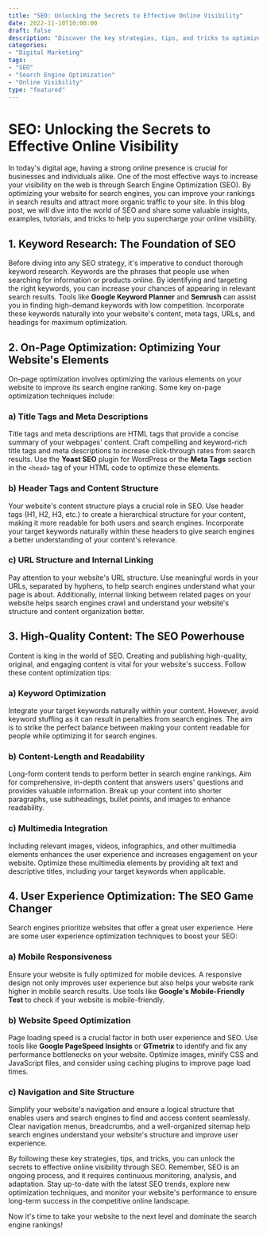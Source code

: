 ```yaml
--- 
title: "SEO: Unlocking the Secrets to Effective Online Visibility"
date: 2022-11-10T10:00:00
draft: false
description: "Discover the key strategies, tips, and tricks to optimize your website for search engines and increase your online presence."
categories:
- "Digital Marketing"
tags:
- "SEO"
- "Search Engine Optimization"
- "Online Visibility"
type: "featured"
---
```


# SEO: Unlocking the Secrets to Effective Online Visibility

In today's digital age, having a strong online presence is crucial for businesses and individuals alike. One of the most effective ways to increase your visibility on the web is through Search Engine Optimization (SEO). By optimizing your website for search engines, you can improve your rankings in search results and attract more organic traffic to your site. In this blog post, we will dive into the world of SEO and share some valuable insights, examples, tutorials, and tricks to help you supercharge your online visibility.

## 1. Keyword Research: The Foundation of SEO

Before diving into any SEO strategy, it's imperative to conduct thorough keyword research. Keywords are the phrases that people use when searching for information or products online. By identifying and targeting the right keywords, you can increase your chances of appearing in relevant search results. Tools like **Google Keyword Planner** and **Semrush** can assist you in finding high-demand keywords with low competition. Incorporate these keywords naturally into your website's content, meta tags, URLs, and headings for maximum optimization.

## 2. On-Page Optimization: Optimizing Your Website's Elements

On-page optimization involves optimizing the various elements on your website to improve its search engine ranking. Some key on-page optimization techniques include:

### a) Title Tags and Meta Descriptions

Title tags and meta descriptions are HTML tags that provide a concise summary of your webpages' content. Craft compelling and keyword-rich title tags and meta descriptions to increase click-through rates from search results. Use the **Yoast SEO** plugin for WordPress or the **Meta Tags** section in the `<head>` tag of your HTML code to optimize these elements.

### b) Header Tags and Content Structure

Your website's content structure plays a crucial role in SEO. Use header tags (H1, H2, H3, etc.) to create a hierarchical structure for your content, making it more readable for both users and search engines. Incorporate your target keywords naturally within these headers to give search engines a better understanding of your content's relevance.

### c) URL Structure and Internal Linking

Pay attention to your website's URL structure. Use meaningful words in your URLs, separated by hyphens, to help search engines understand what your page is about. Additionally, internal linking between related pages on your website helps search engines crawl and understand your website's structure and content organization better.

## 3. High-Quality Content: The SEO Powerhouse

Content is king in the world of SEO. Creating and publishing high-quality, original, and engaging content is vital for your website's success. Follow these content optimization tips:

### a) Keyword Optimization

Integrate your target keywords naturally within your content. However, avoid keyword stuffing as it can result in penalties from search engines. The aim is to strike the perfect balance between making your content readable for people while optimizing it for search engines.

### b) Content-Length and Readability

Long-form content tends to perform better in search engine rankings. Aim for comprehensive, in-depth content that answers users' questions and provides valuable information. Break up your content into shorter paragraphs, use subheadings, bullet points, and images to enhance readability.

### c) Multimedia Integration

Including relevant images, videos, infographics, and other multimedia elements enhances the user experience and increases engagement on your website. Optimize these multimedia elements by providing alt text and descriptive titles, including your target keywords when applicable.

## 4. User Experience Optimization: The SEO Game Changer

Search engines prioritize websites that offer a great user experience. Here are some user experience optimization techniques to boost your SEO:

### a) Mobile Responsiveness

Ensure your website is fully optimized for mobile devices. A responsive design not only improves user experience but also helps your website rank higher in mobile search results. Use tools like **Google's Mobile-Friendly Test** to check if your website is mobile-friendly.

### b) Website Speed Optimization

Page loading speed is a crucial factor in both user experience and SEO. Use tools like **Google PageSpeed Insights** or **GTmetrix** to identify and fix any performance bottlenecks on your website. Optimize images, minify CSS and JavaScript files, and consider using caching plugins to improve page load times.

### c) Navigation and Site Structure

Simplify your website's navigation and ensure a logical structure that enables users and search engines to find and access content seamlessly. Clear navigation menus, breadcrumbs, and a well-organized sitemap help search engines understand your website's structure and improve user experience.

By following these key strategies, tips, and tricks, you can unlock the secrets to effective online visibility through SEO. Remember, SEO is an ongoing process, and it requires continuous monitoring, analysis, and adaptation. Stay up-to-date with the latest SEO trends, explore new optimization techniques, and monitor your website's performance to ensure long-term success in the competitive online landscape.

Now it's time to take your website to the next level and dominate the search engine rankings!
